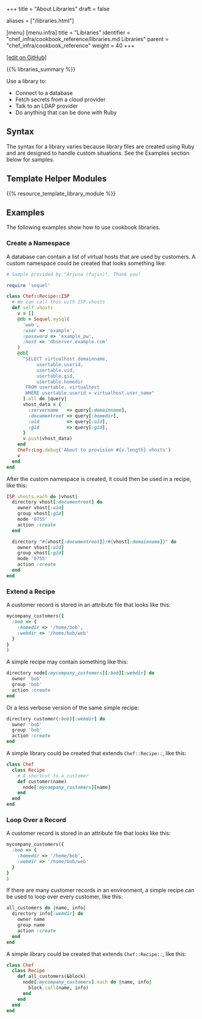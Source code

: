 +++
title = "About Libraries"
draft = false

aliases = ["/libraries.html"]

[menu]
  [menu.infra]
    title = "Libraries"
    identifier = "chef_infra/cookbook_reference/libraries.md Libraries"
    parent = "chef_infra/cookbook_reference"
    weight = 40
+++

[\[edit on GitHub\]](https://github.com/chef/chef-web-docs/blob/master/content/libraries.md)

{{% libraries_summary %}}

Use a library to:

-   Connect to a database
-   Fetch secrets from a cloud provider
-   Talk to an LDAP provider
-   Do anything that can be done with Ruby

## Syntax

The syntax for a library varies because library files are created using
Ruby and are designed to handle custom situations. See the Examples
section below for samples.

## Template Helper Modules

{{% resource_template_library_module %}}

## Examples

The following examples show how to use cookbook libraries.

### Create a Namespace

A database can contain a list of virtual hosts that are used by
customers. A custom namespace could be created that looks something
like:

``` ruby
# Sample provided by "Arjuna (fujin)". Thank you!

require 'sequel'

class Chef::Recipe::ISP
  # We can call this with ISP.vhosts
  def self.vhosts
    v = []
    @db = Sequel.mysql(
      'web',
      :user => 'example',
      :password => 'example_pw',
      :host => 'dbserver.example.com'
    )
    @db[
      "SELECT virtualhost.domainname,
           usertable.userid,
           usertable.uid,
           usertable.gid,
           usertable.homedir
       FROM usertable, virtualhost
       WHERE usertable.userid = virtualhost.user_name"
      ].all do |query|
      vhost_data = {
        :servername   => query[:domainname],
        :documentroot => query[:homedir],
        :uid          => query[:uid],
        :gid          => query[:gid],
      }
      v.push(vhost_data)
    end
    Chef::Log.debug('About to provision #{v.length} vhosts')
    v
  end
end
```

After the custom namespace is created, it could then be used in a
recipe, like this:

``` ruby
ISP.vhosts.each do |vhost|
  directory vhost[:documentroot] do
    owner vhost[:uid]
    group vhost[:gid]
    mode '0755'
    action :create
  end

  directory "#{vhost[:documentroot]}/#{vhost[:domainname]}" do
    owner vhost[:uid]
    group vhost[:gid]
    mode '0755'
    action :create
  end
end
```

### Extend a Recipe

A customer record is stored in an attribute file that looks like this:

``` ruby
mycompany_customers({
  :bob => {
    :homedir => '/home/bob',
    :webdir => '/home/bob/web'
  }
}
)
```

A simple recipe may contain something like this:

``` ruby
directory node[:mycompany_customers][:bob][:webdir] do
  owner 'bob'
  group 'bob'
  action :create
end
```

Or a less verbose version of the same simple recipe:

``` ruby
directory customer(:bob)[:webdir] do
  owner 'bob'
  group 'bob'
  action :create
end
```

A simple library could be created that extends `Chef::Recipe::`, like
this:

``` ruby
class Chef
  class Recipe
    # A shortcut to a customer
    def customer(name)
      node[:mycompany_customers][name]
    end
  end
end
```

### Loop Over a Record

A customer record is stored in an attribute file that looks like this:

``` ruby
mycompany_customers({
  :bob => {
    :homedir => '/home/bob',
    :webdir => '/home/bob/web'
  }
}
)
```

If there are many customer records in an environment, a simple recipe
can be used to loop over every customer, like this:

``` ruby
all_customers do |name, info|
  directory info[:webdir] do
    owner name
    group name
    action :create
  end
end
```

A simple library could be created that extends `Chef::Recipe::`, like
this:

``` ruby
class Chef
  class Recipe
    def all_customers(&block)
      node[:mycompany_customers].each do |name, info|
        block.call(name, info)
      end
    end
  end
end
```
